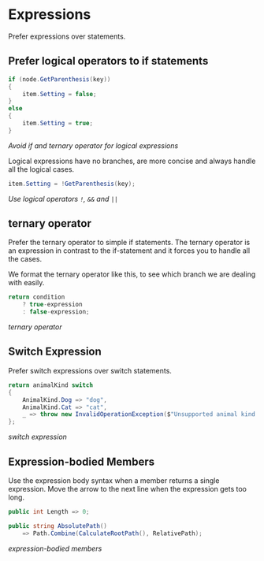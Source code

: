# Expressions

Prefer expressions over statements.

## Prefer logical operators to if statements

```csharp
if (node.GetParenthesis(key))
{
    item.Setting = false;
}
else
{
    item.Setting = true;
}
```
*Avoid if and ternary operator for logical expressions*

Logical expressions have no branches, are more concise and always handle all the logical cases.

```csharp
item.Setting = !GetParenthesis(key);
```
*Use logical operators `!`, `&&` and `||`*

## ternary operator

Prefer the ternary operator to simple if statements. The ternary operator is an expression in contrast to the if-statement and it forces you to handle all the cases.

We format the ternary operator like this, to see which branch we are dealing with easily.

```csharp
return condition
    ? true-expression
    : false-expression;
```
*ternary operator*

## Switch Expression

Prefer switch expressions over switch statements.

```csharp
return animalKind switch
{
    AnimalKind.Dog => "dog",
    AnimalKind.Cat => "cat",
    _ => throw new InvalidOperationException($"Unsupported animal kind {animalKind}"),
};
```
*switch expression*

## Expression-bodied Members

Use the expression body syntax when a member returns a single expression.
Move the arrow to the next line when the expression gets too long.

```csharp
public int Length => 0;

public string AbsolutePath()
    => Path.Combine(CalculateRootPath(), RelativePath);
```
*expression-bodied members*
